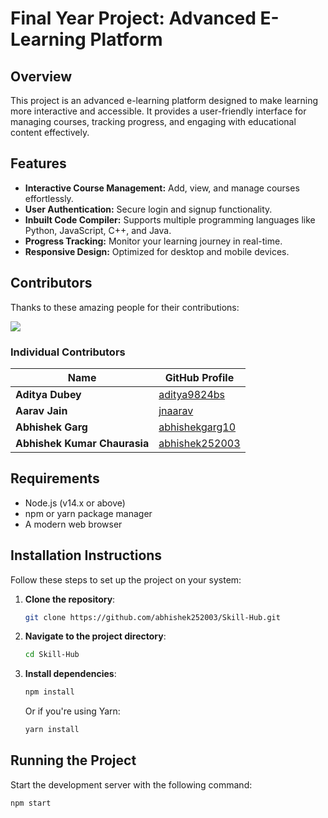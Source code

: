 # Final Year Project: Advanced E-Learning Platform

## Overview
This project is an advanced e-learning platform designed to make learning more interactive and accessible. It provides a user-friendly interface for managing courses, tracking progress, and engaging with educational content effectively.

## Features
- **Interactive Course Management:** Add, view, and manage courses effortlessly.
- **User Authentication:** Secure login and signup functionality.
- **Inbuilt Code Compiler:** Supports multiple programming languages like Python, JavaScript, C++, and Java.
- **Progress Tracking:** Monitor your learning journey in real-time.
- **Responsive Design:** Optimized for desktop and mobile devices.

## Contributors
Thanks to these amazing people for their contributions:

<a href="https://github.com/abhishek252003/Skill-Hub/graphs/contributors">
  <img src="https://contrib.rocks/image?repo=abhishek252003/Skill-Hub" />
</a>

### Individual Contributors
| Name                | GitHub Profile                                         |
|---------------------|-------------------------------------------------------|
| **Aditya Dubey**          | [aditya9824bs](https://github.com/aditya9824bs)        |
| **Aarav Jain**          | [jnaarav](https://github.com/jnaarav)                  |
| **Abhishek Garg**   | [abhishekgarg10](https://github.com/abhishekgarg10)     |
| **Abhishek Kumar Chaurasia** | [abhishek252003](https://github.com/abhishek252003) |

## Requirements
- Node.js (v14.x or above)
- npm or yarn package manager
- A modern web browser

## Installation Instructions
Follow these steps to set up the project on your system:

1. **Clone the repository**:
    ```bash
    git clone https://github.com/abhishek252003/Skill-Hub.git
    ```                     
2. **Navigate to the project directory**:
    ```bash
    cd Skill-Hub
    ```
3. **Install dependencies**:
    ```bash
    npm install
    ```
    Or if you're using Yarn:
    ```bash
    yarn install
    ```

## Running the Project
Start the development server with the following command:
```bash
npm start
